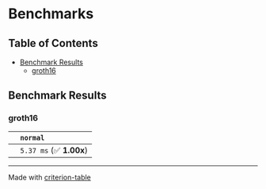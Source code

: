 # Benchmarks

## Table of Contents

- [Benchmark Results](#benchmark-results)
    - [groth16](#groth16)

## Benchmark Results

### groth16

|        | `normal`                 |
|:-------|:------------------------ |
|        | `5.37 ms` (✅ **1.00x**)  |

---
Made with [criterion-table](https://github.com/nu11ptr/criterion-table)

